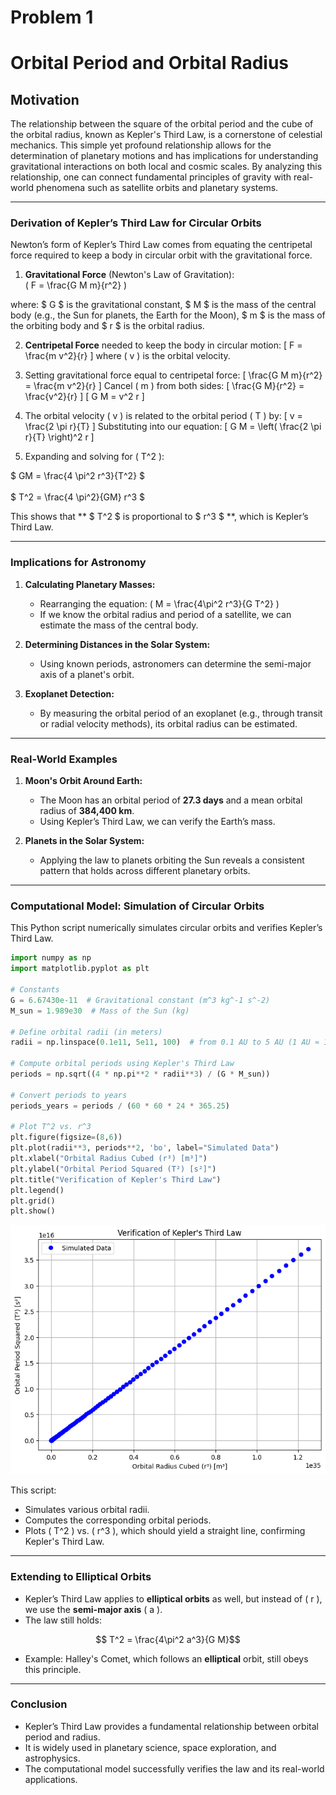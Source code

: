 # Problem 1

# Orbital Period and Orbital Radius

## Motivation

The relationship between the square of the orbital period and the cube of the orbital radius, known as Kepler's Third Law, is a cornerstone of celestial mechanics. This simple yet profound relationship allows for the determination of planetary motions and has implications for understanding gravitational interactions on both local and cosmic scales. By analyzing this relationship, one can connect fundamental principles of gravity with real-world phenomena such as satellite orbits and planetary systems.

---

### **Derivation of Kepler’s Third Law for Circular Orbits**  

Newton’s form of Kepler’s Third Law comes from equating the centripetal force required to keep a body in circular orbit with the gravitational force.

1. **Gravitational Force** (Newton's Law of Gravitation):  
\( F = \frac{G M m}{r^2} \)

where:
$ G $ is the gravitational constant, $ M $ is the mass of the central body (e.g., the Sun for planets, the Earth for the Moon), $ m $ is the mass of the orbiting body and $ r $ is the orbital radius.

2. **Centripetal Force** needed to keep the body in circular motion:
   \[
   F = \frac{m v^2}{r}
   \]
   where \( v \) is the orbital velocity.

3. Setting gravitational force equal to centripetal force:
   \[
   \frac{G M m}{r^2} = \frac{m v^2}{r}
   \]
   Cancel \( m \) from both sides:
   \[
   \frac{G M}{r^2} = \frac{v^2}{r}
   \]
   \[
   G M = v^2 r
   \]

4. The orbital velocity \( v \) is related to the orbital period \( T \) by:
   \[
   v = \frac{2 \pi r}{T}
   \]
   Substituting into our equation:
   \[
   G M = \left( \frac{2 \pi r}{T} \right)^2 r
   \]

5. Expanding and solving for \( T^2 \):
    
$
   GM = \frac{4 \pi^2 r^3}{T^2}
   $
        <br>   
$
   T^2 = \frac{4 \pi^2}{GM} r^3
   $



This shows that ** $ T^2 $ is proportional to $ r^3 $ **, which is Kepler’s Third Law.

---

### **Implications for Astronomy**
1. **Calculating Planetary Masses:**  
    - Rearranging the equation: 
        \(  M = \frac{4\pi^2 r^3}{G T^2} \)
    - If we know the orbital radius and period of a satellite, we can estimate the mass of the central body.

2. **Determining Distances in the Solar System:**  
    - Using known periods, astronomers can determine the semi-major axis of a planet's orbit.

3. **Exoplanet Detection:**  
    - By measuring the orbital period of an exoplanet (e.g., through transit or radial velocity methods), its orbital radius can be estimated.

---

### **Real-World Examples**
1. **Moon's Orbit Around Earth:**  
   - The Moon has an orbital period of **27.3 days** and a mean orbital radius of **384,400 km**.
   - Using Kepler’s Third Law, we can verify the Earth’s mass.

2. **Planets in the Solar System:**  
   - Applying the law to planets orbiting the Sun reveals a consistent pattern that holds across different planetary orbits.

---

### **Computational Model: Simulation of Circular Orbits**

This Python script numerically simulates circular orbits and verifies Kepler’s Third Law.

```python
import numpy as np
import matplotlib.pyplot as plt

# Constants
G = 6.67430e-11  # Gravitational constant (m^3 kg^-1 s^-2)
M_sun = 1.989e30  # Mass of the Sun (kg)

# Define orbital radii (in meters)
radii = np.linspace(0.1e11, 5e11, 100)  # from 0.1 AU to 5 AU (1 AU ≈ 1.5e11 m)

# Compute orbital periods using Kepler's Third Law
periods = np.sqrt((4 * np.pi**2 * radii**3) / (G * M_sun))

# Convert periods to years
periods_years = periods / (60 * 60 * 24 * 365.25)

# Plot T^2 vs. r^3
plt.figure(figsize=(8,6))
plt.plot(radii**3, periods**2, 'bo', label="Simulated Data")
plt.xlabel("Orbital Radius Cubed (r³) [m³]")
plt.ylabel("Orbital Period Squared (T²) [s²]")
plt.title("Verification of Kepler's Third Law")
plt.legend()
plt.grid()
plt.show()
```
![alt text](image-1.png)

This script:
* Simulates various orbital radii. 
* Computes the corresponding orbital periods.
* Plots \( T^2 \) vs. \( r^3 \), which should yield a straight line, confirming Kepler's Third Law.

---

### **Extending to Elliptical Orbits**
* Kepler’s Third Law applies to **elliptical orbits** as well, but instead of \( r \), we use the **semi-major axis** \( a \).
* The law still holds:  
```math
        T^2 = \frac{4\pi^2 a^3}{G M}
```
* Example: Halley's Comet, which follows an **elliptical** orbit, still obeys this principle.


---

### **Conclusion**
- Kepler’s Third Law provides a fundamental relationship between orbital period and radius.
- It is widely used in planetary science, space exploration, and astrophysics.
- The computational model successfully verifies the law and its real-world applications.
